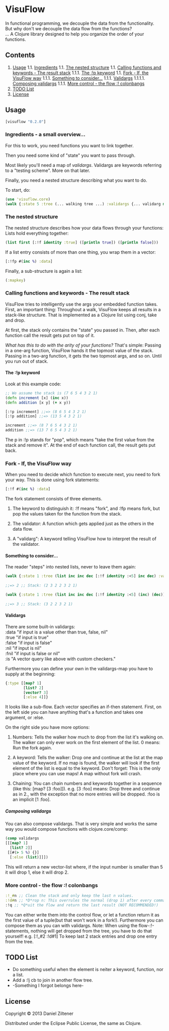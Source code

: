 # VisuFlow

In functional programming, we decouple the data from the functionality.  
But why don't we decouple the data flow from the functions?  
...
A Clojure library designed to help you organize the order of your functions.

## Contents
1. [Usage](#Usage)
1.1. [Ingredients](#ingredients---a-small-overview)
1.1. [The nested structure](#the-nested-structure)
1.1. [Calling functions and keywords - The result stack](#calling-functions-and-keywords---the-result-stack)
1.1.1. [The :!p keyword](#the-p-keyword)
1.1. [Fork - If, the VisuFlow way](#fork---if-the-visuflow-way)
1.1.1. [Something to consider...](#something-to-consider)
1.1.1. [Validargs](#validargs)
1.1.1.1. [Composing validargs](#composing-validargs)
1.1.1. [More control - the flow :! colonbangs](#more-control---the-flow--colonbangs)
1. [TODO List](#todo-list)
1. [License](#License)

## Usage

```clojure
[visuflow "0.2.0"]
```

### Ingredients - a small overview...
For this to work, you need functions you want to link together.

Then you need some kind of "state" you want to pass through.

Most likely you'll need a map of *validargs*.
Validargs are keywords referring to a "testing scheme". More on that later.

Finally, you need a nested structure describing what you want to do.

To start, do:
```clojure
(use 'visuflow.core)
(walk {:state 5 :tree (... walking tree ...) :validargs {... validarg map ...})
```

### The nested structure
The nested structure describes how your data flows through your functions:
Lists hold everything together:
```clojure
(list first [:!f identity :true] ([println true]) ([println false]))
```
If a list entry consists of more than one thing, you wrap them in a vector:
```clojure
[:!fp #(inc %) :data]
```
Finally, a sub-structure is again a list:
```clojure
(:mapkey)
```

### Calling functions and keywords - The result stack
VisuFlow tries to intelligently use the args your embedded function takes.
First, an important thing: Throughout a walk, VisuFlow keeps all results in a stack-like structure.
That is implemented as a Clojure list using conj, take and drop.

At first, the stack only contains the "state" you passed in. Then, after each function call
the result gets put on top of it.

*What has this to do with the arity of your functions?*
That's simple: Passing in a one-arg function, VisuFlow hands it the topmost value of the stack.
Passing in a two-arg function, it gets the two topmost args, and so on. Until you run out of stack.

#### The :!p keyword
Look at this example code:
```clojure
;; We assume the stack is (7 6 5 4 3 2 1)
(defn increment [x] (inc x))
(defn addition [x y] (+ x y))

[:!p increment] ;;=> (8 6 5 4 3 2 1)
[:!p addition] ;;=> (13 5 4 3 2 1)

increment ;;=> (8 7 6 5 4 3 2 1)
addition ;;=> (13 7 6 5 4 3 2 1)
```
The p in :!p stands for "pop", which means "take the first value from the stack and remove it".
At the end of each function call, the result gets put back.

### Fork - If, the VisuFlow way
When you need to decide which function to execute next, you need to fork your way.
This is done using fork statements:
```clojure
[:!f #(inc %) :data]
```
The fork statement consists of three elements.

1. The keyword to distinguish it: :!f means "fork", and :!fp means fork, but pop the values taken for the function from the stack.

2. The validator: A function which gets applied just as the others in the data flow.

3. A "validarg": A keyword telling VisuFlow how to interpret the result of the validator.

#### Something to consider...
The reader "steps" into nested lists, never to leave them again:
```clojure
(walk {:state 1 :tree (list inc inc dec [:!f identity :<5] inc dec) :validargs {:<5 [[#(< % 5) 1]
                                                                                     [#(>= % 5) 2]]}}) 
;;=> 2 ;; Stack: (2 3 2 2 3 2 1)

(walk {:state 1 :tree (list inc inc dec [:!f identity :<5] (inc) (dec)) :validargs {:<5 [[#(< % 5) 1]
                                                                                         [#(>= % 5) 2]]}})
;;=> 3 ;; Stack: (3 2 2 3 2 1)
```

#### Validargs
There are some built-in validargs:  
:data "if input is a value other than true, false, nil"  
:true "if input is true"  
:false "if input is false"  
:nil "if input is nil"  
:fnil "if input is false or nil"  
:is "A vector query like above with custom checkers."	

Furthermore you can define your own in the validargs-map you have to supply at the beginning:
```clojure
{:type [[map? 1]
        [list? 2]
	    [vector? 3]
	    [:else 4]]}
```
It looks like a sub-flow. Each vector specifies an if-then statement.
First, on the left side you can have anything that's a function and takes one argument,
or :else.

On the right side you have more options:

1. Numbers: Tells the walker how much to drop from the list it's walking on. The walker can only ever work on the first element of the list. 0 means: Run the fork again.  

2. A keyword: Tells the walker: Drop one and continue at the list at the map value of the keyword.
If no map is found, the walker will look if the first element of the list is equal to the keyword.
Don't forget: This is the only place where you can use maps! A map without fork will crash.  

3. Chaining: You can chain numbers and keywords together in a sequence (like this: [map? [3 :foo]]).
e.g. [3 :foo] means: Drop three and continue as in 2., with the exception that no more entries will be dropped. :foo is an implicit [1 :foo]. 

##### Composing validargs
You can also compose validargs. That is very simple and works the same way you would compose functions with clojure.core/comp:
```clojure
(comp validargs
[[[map? 1]
  [list? 2]]
 [[#(> 5 %) {}]
  [:else (list)]]])
```
This will return a new vector-list where, if the input number is smaller than 5 it will drop 1, else it will drop 2.

### More control - the flow :! colonbangs
```clojure
:!_#n ;; Clean the stack and only keep the last n values.
:!d#n ;; *D*rop n: This overrules the normal (drop 1) after every command
:!q ;; *Q*uit the flow and return the last result (NOT RECOMMENDED!)
```
You can either write them into the control flow, or let a function return it as the first value of a tuple(but that won't work in a fork!). Furthermore you can compose them as you can with validargs.
Note: When using the flow-:!-statements, nothing will get dropped from the tree, you have to do that yourself! e.g. [:!_#2 :!d#1] To keep last 2 stack entries and drop one entry from the tree.

## TODO List
* Do something useful when the element is neiter a keyword, function, nor a list.
* Add a :!j cb to join in another flow tree.
* -Something I forgot belongs here-

## License

Copyright © 2013 Daniel Ziltener

Distributed under the Eclipse Public License, the same as Clojure.
